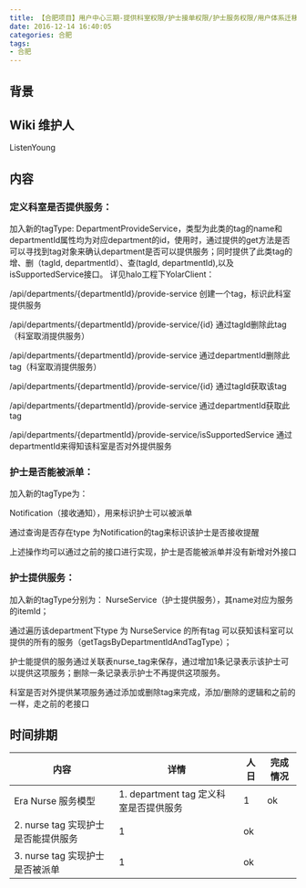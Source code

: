 ```yaml
---
title: 【合肥项目】用户中心三期-提供科室权限/护士接单权限/护士服务权限/用户体系迁移
date: 2016-12-14 16:40:05
categories: 合肥
tags:
- 合肥
---
```


## 背景


## Wiki 维护人
ListenYoung

## 内容
### 定义科室是否提供服务：
加入新的tagType: DepartmentProvideService，类型为此类的tag的name和departmentId属性均为对应department的id，使用时，通过提供的get方法是否可以寻找到tag对象来确认department是否可以提供服务；同时提供了此类tag的增、删（tagId, departmentId）、查(tagId, departmentId),以及isSupportedService接口。
详见halo工程下YolarClient：

/api/departments/{departmentId}/provide-service
创建一个tag，标识此科室提供服务

/api/departments/{departmentId}/provide-service/{id}
通过tagId删除此tag（科室取消提供服务）

/api/departments/{departmentId}/provide-service
通过departmentId删除此tag（科室取消提供服务）

/api/departments/{departmentId}/provide-service/{id}
通过tagId获取该tag

/api/departments/{departmentId}/provide-service
通过departmentId获取此tag

/api/departments/{departmentId}/provide-service/isSupportedService
通过departmentId来得知该科室是否对外提供服务


### 护士是否能被派单：
加入新的tagType为：

Notification（接收通知），用来标识护士可以被派单

通过查询是否存在type 为Notification的tag来标识该护士是否接收提醒

上述操作均可以通过之前的接口进行实现，护士是否能被派单并没有新增对外接口

### 护士提供服务：
加入新的tagType分别为：
NurseService（护士提供服务），其name对应为服务的itemId；

通过遍历该department下type 为 NurseService 的所有tag 可以获知该科室可以提供的所有的服务（getTagsByDepartmentIdAndTagType）；

护士能提供的服务通过关联表nurse_tag来保存，通过增加1条记录表示该护士可以提供这项服务；删除一条记录表示护士不再提供这项服务。

科室是否对外提供某项服务通过添加或删除tag来完成，添加/删除的逻辑和之前的一样，走之前的老接口

## 时间排期
内容 | 详情 | 人日 | 完成情况
--- | --- | --- | ----
Era Nurse 服务模型 | 1. department tag 定义科室是否提供服务|1|ok
|2. nurse tag 实现护士是否能提供服务|1|ok
|3. nurse tag 实现护士是否被派单 |1|ok


